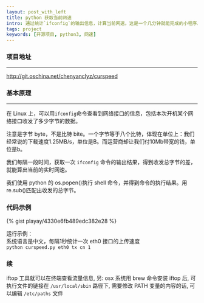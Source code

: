 ```yaml
---
layout: post_with_left
title: python 获取当前网速
intro: 通过统计`ifconfig`的输出信息，计算当前网速。这是一个几分钟就能完成的小程序。主要是为了提供一个获取网速的的思路。
tags: project
keywords: [开源项目, python3, 网速]
---
```

### 项目地址

---
http://git.oschina.net/chenyanclyz/curspeed


### 基本原理

---
在 Linux 上，可以用`ifconfig`命令查看到网络接口的信息，包括本次开机某个网络接口收发了多少字节的数据。    
    
注意是字节 byte，不是比特 bite。一个字节等于八个比特，体现在单位上：我们经常说的下载速度1.25MB/s，单位是B。而运营商却让我们付10Mb带宽的钱，单位是b。    
    
我们每隔一段时间，获取一次 `ifconfig` 命令的输出结果，得到收发总字节的差，就能算出当前的实时网速。    
    
我们使用 python 的 os.popen()执行 shell 命令，并得到命令的执行结果。用 re.sub()匹配出收发的总字节。    
    
    
### 代码示例
{% gist playay/4330e6fb489edc382e28 %}

运行示例：    
系统语言是中文，每隔1秒统计一次 eth0 接口的上传速度    
`python curspeed.py eth0 tx cn 1`

### 续

iftop 工具就可以在终端查看流量信息, 另: osx 系统用 brew 命令安装 iftop 后, 可执行文件的链接在 `/usr/local/sbin` 路径下, 需要修改 PATH 变量的内容的话, 可以编辑 `/etc/paths` 文件